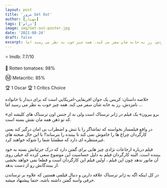 ```yaml
---
layout: post
title: 'مرور Get Out'
author: [مهیار]
tags: ['درام']
image: img/Get-out-poster.jpg
date: '2021-08-24'
draft: false
excerpt: کریس یک جوان افریقایی-امریکایی است که برای دیدار با خانواده نامزدش، رز به خانه شان سفر می کند. همه چیز خوب به نظر می رسید اما …
---
```


⭐️ Imdb: 7.7/10

🍅 Rotten tomatoes: 98%

Ⓜ️ Metacritic: 85%

🏆 1 Oscar
🏆 1 Critics Choice

خلاصه داستان:
کریس یک جوان افریقایی-امریکایی است که برای دیدار با خانواده نامزدش، رز به خانه شان سفر می کند. همه چیز خوب به نظر می رسید اما …

«برو بیرون» یک فیلم در ژانر ترسناک است ولی نه از جنس اون ترسناک های کلیشه ای که تو ذهن همه مان نقش بسته است.

در واقع فیلمساز نخواسته که تماشاگر را با تنش و اضطراب بی امان درگیر کند یعنی کارگردان چراغ ها را خاموش نمی کند تا بیننده را بترساند!! با این حال صحنه های غیرمنتظره ای دارد که مطمئنا شما را شوکه خواهند کرد.

فیلم درباره ارجاعات نژادی چیز هایی برای گفتن دارد که درک جزئیاتش بسته به خود بیننده است.
البته کارگردان فیلم به دلیل حساسیت این موضوع سعی کرده که خیلی روی آن مانور ندهد چون این فیلم ، اولین فیلم این کارگردان است و قطعا نمی خواهد بخشی از بینندگانش رو از دست بدهد.

در کل اینکه اگه به ژانر ترسناک علاقه دارین و دنبال فیلمی هستین که علاوه بر ترساندن حرفی واسه گفتن داشته باشه، حتما پیشنهاد میشه.
